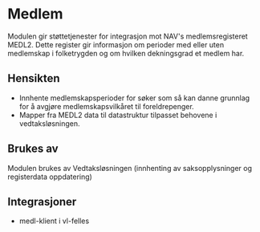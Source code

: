 # Medlem

Modulen gir støttetjenester for integrasjon mot NAV's medlemsregisteret MEDL2. Dette register gir informasjon
om perioder med eller uten medlemskap i folketrygden og om hvilken dekningsgrad et medlem har.


## Hensikten

* Innhente medlemskapsperioder for søker som så kan danne grunnlag for å avgjøre medlemskapsvilkåret
til foreldrepenger.
* Mapper fra MEDL2 data til datastruktur tilpasset behovene i vedtaksløsningen.

## Brukes av

Modulen brukes av Vedtaksløsningen (innhenting av saksopplysninger og registerdata oppdatering) 

## Integrasjoner
* medl-klient i vl-felles

